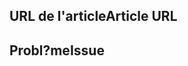 <!---
Welcome to the Office Add-ins documentation repository.

To report an issue with the Office-Add-ins documentation, please provide the article URL and describe the issue below. Alternatively, if you want to submit a pull request with your recommended documentation changes, we will review your contributions and update our documentation accordingly.

If your issue is not related to the Office Add-ins documentation, please post it to one of the following channels instead:

- To ask a question about using the Office.js API, post your question to Stack Overflow and tag it with the "office-js" tag (http://stackoverflow.com/questions/tagged/office-js).

- To report an issue with the Office.js API or platform, create the issue in the OfficeDev/office-js repository (https://github.com/OfficeDev/office-js), which members of the product team monitor for customer-reported issues.

- To submit a feature request for the Office.js API or platform, post your idea to our User Voice page (https://officespdev.uservoice.com/), or if the feature request already exists there, add your vote for it.
-->

<!--- Provide a general summary of the documentation issue in the Title above -->

## <a name="article-url"></a><span data-ttu-id="502ae-101">URL de l'article</span><span class="sxs-lookup"><span data-stu-id="502ae-101">Article URL</span></span>
<!-- Provide the URL of the article that this documentation issue relates to -->

## <a name="issue"></a><span data-ttu-id="502ae-102">Probl?me</span><span class="sxs-lookup"><span data-stu-id="502ae-102">Issue</span></span>
<!-- Provide a thorough description of the documentation issue -->
 
